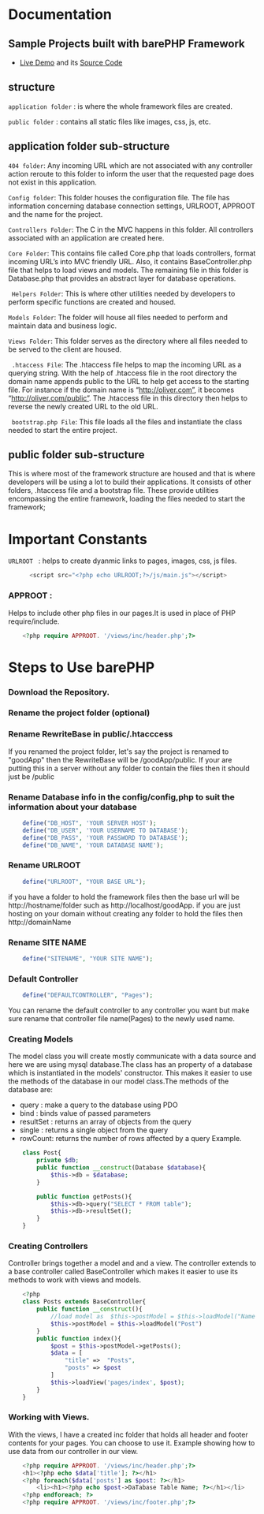 
# Documentation

## Sample Projects built with barePHP Framework
*    [Live Demo](https://labidy.000webhostapp.com/Blogs/index) and its [Source Code](https://github.com/OMENSAH/nfoundation.com)

## structure
`application folder` : is where the whole framework files are created.

`public folder` : contains all static files like images, css, js, etc.

## application folder sub-structure
`404 folder`: Any incoming URL which are not associated with any controller action reroute to this folder to inform the user that the requested page does not exist in this application.
        
`Config folder`: This folder houses the configuration file. The file has information concerning database connection settings, URLROOT, APPROOT and the name for the project.

`Controllers Folder`: The C in the MVC happens in this folder. All controllers associated with an application are created here.

`Core Folder`: This contains file called Core.php that loads controllers, format incoming URL’s into MVC friendly URL. Also, it contains BaseController.php file that helps to load views and models. The remaining file in this folder is Database.php that provides an abstract layer for database operations.

` Helpers Folder`: This is where other utilities needed by developers to perform specific functions are created and housed.

`Models Folder`: The folder will house all files needed to perform and maintain data and business logic.

`Views Folder`: This folder serves as the directory where all files needed to be served to the client are housed.

` .htaccess File`: The .htaccess file helps to map the incoming URL as a querying string. With the help of .htaccess file in the root directory the domain name appends public to the URL to help get access to the starting file. For instance if the domain name is “http://oliver.com”, it becomes “http://oliver.com/public”. The .htaccess file in this directory then helps to reverse the newly created URL to the old URL.

` bootstrap.php File`: This file loads all the files and instantiate the class needed to start the entire project.
## public folder sub-structure
This is where most of the framework structure are housed and that is where developers will be using a lot to build their applications. It consists of other folders, .htaccess file and a bootstrap file. These provide utilities encompassing the entire framework, loading the files needed to start the framework;


# Important Constants 
`URLROOT ` : helps to create dyanmic links to pages, images, css, js files.
  ``` php
        <script src="<?php echo URLROOT;?>/js/main.js"></script>
  ```
  ### APPROOT  : 
  Helps to include other php files in our pages.It is used in place of PHP require/include.
  ```php
      <?php require APPROOT. '/views/inc/header.php';?>
   ```
  
# Steps to Use  barePHP

### Download the Repository.

### Rename the project folder (optional)

### Rename RewriteBase in public/.htacccess 
If you renamed the project folder, let's say the project is renamed to "goodApp" then the RewriteBase will be /goodApp/public.
If your are putting this in a server without any folder to contain the files then it should just be /public

### Rename Database info in the config/config,php to suit the information about your database
```php
    define("DB_HOST", 'YOUR SERVER HOST');
    define("DB_USER", 'YOUR USERNAME TO DATABASE');
    define("DB_PASS", 'YOUR PASSWORD TO DATABASE');
    define("DB_NAME", 'YOUR DATABASE NAME');
```
### Rename URLROOT 
```php
    define("URLROOT", "YOUR BASE URL");
```
if you have a folder to hold the framework files then the base url will be http://hostname/folder such as  http://localhost/goodApp. if you are just hosting on your domain without creating any folder to hold the files then http://domainName
### Rename SITE NAME 
```php
    define("SITENAME", "YOUR SITE NAME");
```
### Default Controller
```php
    define("DEFAULTCONTROLLER", "Pages");
```
You can rename the default controller to any controller you want but make sure rename that controller file name(Pages) to the newly used name. 

### Creating Models
The model class you will create mostly communicate with a data source and  here we are using mysql database.The  class has an property of a database which is instantiated in the models' constructor. This makes it easier to use the methods of the database in our model class.The methods of the database are:
*   query :  make a query to the database using PDO
*   bind :  binds value of passed parameters 
*   resultSet : returns an array of objects from the query
*   single : returns a single object from the query
*   rowCount: returns the number of rows affected by a query
Example. 
```php
    class Post{
        private $db;
        public function __construct(Database $database){
            $this->db = $database;
        }

        public function getPosts(){
            $this->db->query("SELECT * FROM table");
            $this->db->resultSet();
        }
    }
```
### Creating  Controllers 
Controller brings together a model and and a view. The controller extends to a base controller called BaseController which makes it easier to use its methods to work with views and models.
```php
    <?php 
    class Posts extends BaseController{
        public function __construct(){
            //load model as  $this->postModel = $this->loadModel("Name of Model") 
            $this->postModel = $this->loadModel("Post")
        }
        public function index(){
            $post = $this->postModel->getPosts();
            $data = [
                "title" =>  "Posts",
                "posts" => $post
            ]
            $this->loadView('pages/index', $post);
        }
    }
```
### Working with Views. 
With the views, I have a created inc folder that holds all header and footer contents for your pages. You can choose to use it.
Example  showing how to use data from our controller in our view.
```php
    <?php require APPROOT. '/views/inc/header.php';?>
    <h1><?php echo $data['title']; ?></h1>
    <?php foreach($data['posts'] as $post: ?></h1>
        <li><h1><?php echo $post->DaTabase Table Name; ?></h1></li>
    <?php endforeach; ?>    
    <?php require APPROOT. '/views/inc/footer.php';?>
```
    


